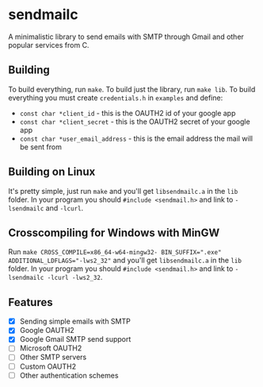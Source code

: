 # sendmailc
A minimalistic library to send emails with SMTP through Gmail and other popular services from C.

## Building
To build everything, run `make`. To build just the library, run `make lib`. To build everything you must create `credentials.h` in `examples` and define:   
- `const char *client_id` - this is the OAUTH2 id of your google app
- `const char *client_secret` - this is the OAUTH2 secret of your google app
- `const char *user_email_address` - this is the email address the mail will be sent from


## Building on Linux
It's pretty simple, just run `make` and you'll get `libsendmailc.a` in the `lib` folder.
In your program you should `#include <sendmail.h>` and link to `-lsendmailc` and `-lcurl`.

## Crosscompiling for Windows with MinGW
Run `make CROSS_COMPILE=x86_64-w64-mingw32- BIN_SUFFIX=".exe" ADDITIONAL_LDFLAGS="-lws2_32"` and you'll get `libsendmailc.a` in the `lib` folder.
In your program you should `#include <sendmail.h>` and link to `-lsendmailc -lcurl -lws2_32`.

## Features
- [x] Sending simple emails with SMTP
- [x] Google OAUTH2
- [x] Google Gmail SMTP send support
- [ ] Microsoft OAUTH2
- [ ] Other SMTP servers
- [ ] Custom OAUTH2
- [ ] Other authentication schemes